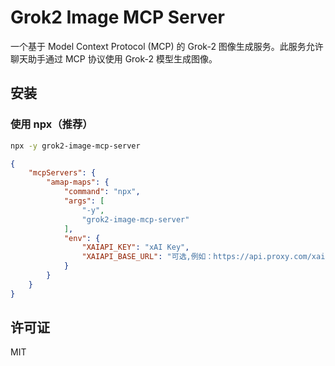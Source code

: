 # Grok2 Image MCP Server

一个基于 Model Context Protocol (MCP) 的 Grok-2 图像生成服务。此服务允许聊天助手通过 MCP 协议使用 Grok-2 模型生成图像。

## 安装


### 使用 npx（推荐）

```bash
npx -y grok2-image-mcp-server
```

```json
{
    "mcpServers": {
        "amap-maps": {
            "command": "npx",
            "args": [
                "-y",
                "grok2-image-mcp-server"
            ],
            "env": {
                "XAIAPI_KEY": "xAI Key",
                "XAIAPI_BASE_URL": "可选,例如：https://api.proxy.com/xai/v1"
            }
        }
    }
}
```

## 许可证

MIT
